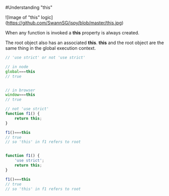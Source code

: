 #Understanding "this"


![Image of "this" logic]
(https://github.com/SwannSG/jspy/blob/master/this.jpg)








When any function is invoked a **this** property is always created.

The root object also has an associated **this**. **this** and the root object are the same thing in the global execution context.

```javascript
// 'use strict' or not 'use strict' 

// in node
global===this
// true


// in browser
window===this	
// true
```


```javascript
// not 'use strict'
function f1() {
	return this;
}

f1()===this
// true
// so 'this' in f1 refers to root
```


```javascript

function f1() {
	'use strict';
	return this;
}

f1()===this
// true
// so 'this' in f1 refers to root
```



